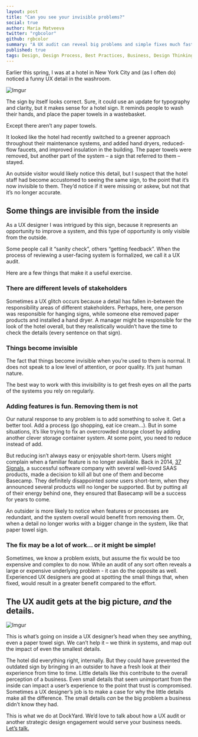 ```yaml
---
layout: post
title: "Can you see your invisible problems?"
social: true
author: Maria Matveeva
twitter: "rgbcolor"
github: rgbcolor
summary: "A UX audit can reveal big problems and simple fixes much faster than an insider ever could. Here it is, explained with paper towels."
published: true
tags: Design, Design Process, Best Practices, Business, Design Thinking, User Experience, UX Design
---
```


 Earlier this spring, I was at a hotel in New York City and (as I often do) noticed a funny UX detail in the washroom. 
 
![Imgur](http://i.imgur.com/6g1bRM8.jpg)
 
The sign by itself looks correct. Sure, it could use an update for typography and clarity, but it makes sense for a hotel sign. It reminds people to wash their hands, and place the paper towels in a wastebasket. 
 
Except there aren’t any paper towels.
 
It looked like the hotel had recently switched to a greener approach throughout their maintenance systems, and added hand dryers, reduced-flow faucets, and improved insulation in the building. The paper towels were removed, but another part of the system – a sign that referred to them – stayed. 
 
An outside visitor would likely notice this detail, but I suspect that the hotel staff had become accustomed to seeing the same sign, to the point that it’s now invisible to them. They’d notice if it were missing or askew, but not that it’s no longer accurate.
 
 ## Some things are invisible from the inside
 
As a UX designer I was intrigued by this sign, because it represents an opportunity to improve a system, and this type of opportunity is only visible from the outside. 
 
Some people call it “sanity check”, others “getting feedback”. When the process of reviewing a user-facing system is formalized, we call it a UX audit.
 
Here are a few things that make it a useful exercise.
 
### There are different levels of stakeholders
Sometimes a UX glitch occurs because a detail has fallen in-between the responsibility areas of different stakeholders. Perhaps, here, one person was responsible for hanging signs, while someone else removed paper products and installed a hand dryer. A manager might be responsible for the look of the hotel overall, but they realistically wouldn’t have the time to check the details (every sentence on that sign). 
 
 ### Things become invisible
The fact that things become invisible when you’re used to them is normal. It does not speak to a low level of attention, or poor quality. It’s just human nature. 
 
The best way to work with this invisibility is to get fresh eyes on all the parts of the systems you rely on regularly. 
 
 ### Adding features is fun. Removing them is not
Our natural response to any problem is to add something to solve it. Get a better tool. Add a process (go shopping, eat ice cream…). But in some situations, it’s like trying to fix an overcrowded storage closet by adding another clever storage container system. At some point, you need to reduce instead of add.
 
But reducing isn’t always easy or enjoyable short-term. Users might complain when a familiar feature is no longer available. Back in 2014, [37 Signals](https://37signals.com/), a successful software company with several well-loved SAAS products, made a decision to kill all but one of them and become Basecamp. They definitely disappointed _some_ users short-term, when they announced several products will no longer be supported. But by putting all of their energy behind one, they ensured that Basecamp will be a success for years to come.
 
An outsider is more likely to notice when features or processes are redundant, and the system overall would benefit from removing them. Or, when a detail no longer works with a bigger change in the system, like that paper towel sign.
 
 ### The fix may be a lot of work… or it might be simple!
Sometimes, we know a problem exists, but assume the fix would be too expensive and complex to do now. While an audit of any sort often reveals a large or expensive underlying problem - it can do the opposite as well. Experienced UX designers are good at spotting the small things that, when fixed, would result in a greater benefit compared to the effort.
 
 ## The UX audit gets at the big picture, _and_ the details.
 
 
 ![Imgur](http://i.imgur.com/ghkA4rW.jpg)
 
This is what’s going on inside a UX designer’s head when they see anything, even a paper towel sign. We can’t help it – we think in systems, and map out the impact of even the smallest details. 
 
The hotel did everything right, internally. But they could have prevented the outdated sign by bringing in an outsider to have a fresh look at their experience from time to time. Little details like this contribute to the overall perception of a business. Even small details that seem unimportant from the inside can impact a user’s experience to the point that trust is compromised. Sometimes a UX designer’s job is to make a case for why the little details make all the difference. The small details _can_ be the big problem a business didn’t know they had.
 
This is what we do at DockYard. We’d love to talk about how a UX audit or another strategic design engagement would serve your business needs. [Let’s talk.](https://dockyard.com/contact/hire-us)
